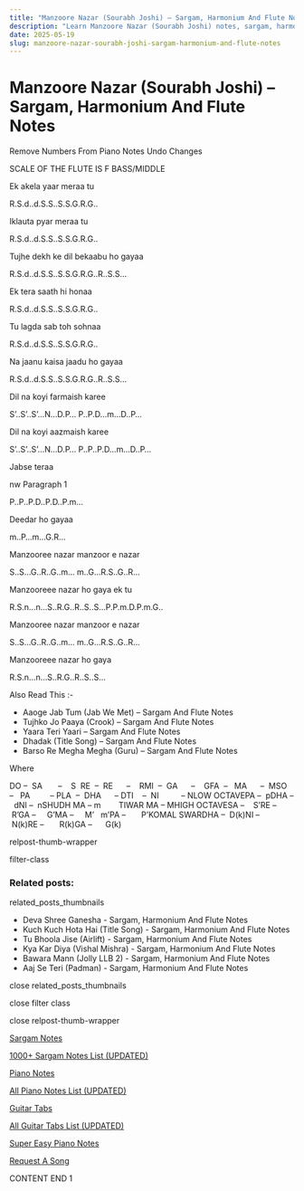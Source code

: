 ```yaml
---
title: "Manzoore Nazar (Sourabh Joshi) – Sargam, Harmonium And Flute Notes"
description: "Learn Manzoore Nazar (Sourabh Joshi) notes, sargam, harmonium notations and flute notes. Easy step-by-step tutorial for beginners."
date: 2025-05-19
slug: manzoore-nazar-sourabh-joshi-sargam-harmonium-and-flute-notes
---
```


# Manzoore Nazar (Sourabh Joshi) – Sargam, Harmonium And Flute Notes

Remove Numbers From Piano Notes
Undo Changes

SCALE OF THE FLUTE IS F BASS/MIDDLE

Ek akela yaar meraa tu

R.S.d..d.S.S..S.S.G.R.G..

Iklauta pyar meraa tu

R.S.d..d.S.S..S.S.G.R.G..

Tujhe dekh ke dil bekaabu ho gayaa

R.S.d..d.S.S..S.S.G.R.G..R..S.S…

Ek tera saath hi honaa

R.S.d..d.S.S..S.S.G.R.G..

Tu lagda sab toh sohnaa

R.S.d..d.S.S..S.S.G.R.G..

Na jaanu kaisa jaadu ho gayaa

R.S.d..d.S.S..S.S.G.R.G..R..S.S…

Dil na koyi farmaish karee

S’..S’..S’…N…D.P… P..P.D…m…D..P…

Dil na koyi aazmaish karee

S’..S’..S’…N…D.P… P..P..P.D…m…D..P…

Jabse teraa

nw Paragraph 1

P..P..P.D..P.D..P.m…

Deedar ho gayaa

m..P…m…G.R…

Manzooree nazar manzoor e nazar

S..S…G..R..G..m… m..G…R.S..G..R…

Manzooreee nazar ho gaya ek tu

R.S.n…n…S..R.G..R..S..S…P.P.m.D.P.m.G..

Manzooree nazar manzoor e nazar

S..S…G..R..G..m… m..G…R.S..G..R…

Manzooreee nazar ho gaya

R.S.n…n…S..R.G..R..S..S…

Also Read This :-

* Aaoge Jab Tum (Jab We Met) – Sargam And Flute Notes
* Tujhko Jo Paaya (Crook) – Sargam And Flute Notes
* Yaara Teri Yaari – Sargam And Flute Notes
* Dhadak (Title Song) – Sargam And Flute Notes
* Barso Re Megha Megha (Guru) – Sargam And Flute Notes

Where

DO –  SA       –    S  RE  –  RE      –    RMI  –  GA      –    GFA  –   MA      –  MSO  –   PA         – PLA  –  DHA      – DTI    –  NI          – NLOW OCTAVEPA –  pDHA –  dNI –  nSHUDH MA – m        TIWAR MA – MHIGH OCTAVESA –    S’RE –     R’GA –     G’MA –     M’   m’PA –       P’KOMAL SWARDHA –  D(k)NI –       N(k)RE –       R(k)GA –      G(k)

relpost-thumb-wrapper

filter-class

### Related posts:

related_posts_thumbnails

* Deva Shree Ganesha - Sargam, Harmonium And Flute Notes
* Kuch Kuch Hota Hai (Title Song) - Sargam, Harmonium And Flute Notes
* Tu Bhoola Jise (Airlift) - Sargam, Harmonium And Flute Notes
* Kya Kar Diya (Vishal Mishra) - Sargam, Harmonium And Flute Notes
* Bawara Mann (Jolly LLB 2) - Sargam, Harmonium And Flute Notes
* Aaj Se Teri (Padman) - Sargam, Harmonium And Flute Notes

close related_posts_thumbnails

close filter class

close relpost-thumb-wrapper

[Sargam Notes](https://www.notationsworld.com/sargam-notes.html)

[1000+ Sargam Notes List (UPDATED)](https://www.notationsworld.com/all-songs-list-sargam-notes.html)

[Piano Notes](https://www.notationsworld.com/piano-notes.html)

[All Piano Notes List (UPDATED)](https://www.notationsworld.com/all-songs-list-piano-notes.html)

[Guitar Tabs](https://www.notationsworld.com/guitar-tabs.html)

[All Guitar Tabs List (UPDATED)](https://www.notationsworld.com/all-songs-list-guitar-tabs.html)

[Super Easy Piano Notes](https://studywall.in/)

[Request A Song](https://www.notationsworld.com/request-a-song.html)

CONTENT END 1

